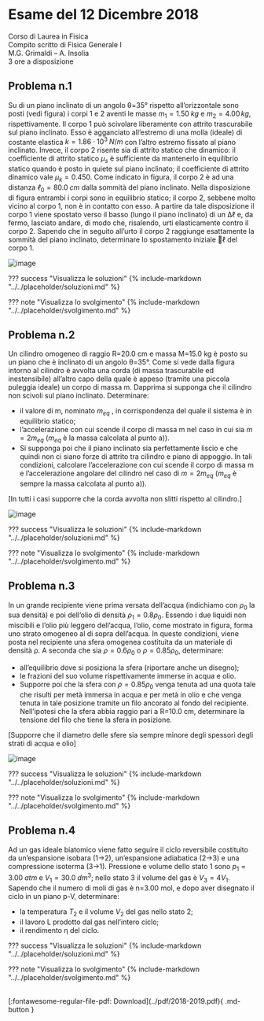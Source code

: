 # Esame del 12 Dicembre 2018
Corso di Laurea in Fisica <br>
Compito scritto di Fisica Generale I <br>
M.G. Grimaldi – A. Insolia <br>
3 ore a disposizione <br>

## Problema n.1
Su di un piano inclinato di un angolo θ=35° rispetto all’orizzontale sono posti (vedi figura) i corpi 1 e 2 aventi le masse $m_1=1.50 \; kg$ e $m_2=4.00 \, kg$, rispettivamente. Il corpo 1 può scivolare liberamente con attrito trascurabile sul piano inclinato. Esso è agganciato all’estremo di una molla (ideale) di costante elastica $k=1.86 \cdot 10^3 \; N/m$ con l’altro estremo fissato al piano inclinato. Invece, il corpo 2 risente sia di attrito statico che dinamico: il coefficiente di attrito statico $μ_s$ è sufficiente da mantenerlo in equilibrio statico quando è posto in quiete sul piano inclinato; il coefficiente di attrito dinamico vale $μ_k=0.450$. Come indicato in figura, il corpo 2 è ad una distanza $ℓ_0=80.0 \; cm$ dalla sommità del piano inclinato. Nella disposizione di figura entrambi i corpi sono in equilibrio statico; il corpo 2, sebbene molto vicino al corpo 1, non è in contatto con esso. A partire da tale disposizione il corpo 1 viene spostato verso il basso (lungo il piano inclinato) di un Δℓ e, da fermo, lasciato andare, di modo che, risalendo, urti elasticamente contro il corpo 2. Sapendo che in seguito all’urto il corpo 2 raggiunge esattamente la sommità del piano inclinato, determinare lo spostamento iniziale ℓ del corpo 1.

![image](https://user-images.githubusercontent.com/77018886/153267441-f614969d-7648-4e60-a6c0-b9c698314d3f.png)

??? success "Visualizza le soluzioni"
    {% include-markdown "../../placeholder/soluzioni.md" %}

??? note "Visualizza lo svolgimento"
    {% include-markdown "../../placeholder/svolgimento.md" %}

## Problema n.2
Un cilindro omogeneo di raggio R=20.0 cm e massa M=15.0 kg è posto su un piano che è inclinato di un angolo θ=35°. Come si vede dalla figura intorno al cilindro è avvolta una corda (di massa trascurabile ed inestensibile) all’altro capo della quale è appeso (tramite una piccola puleggia ideale) un corpo di massa m. Dapprima si supponga che il cilindro non scivoli sul piano inclinato. Determinare: 

- il valore di m, nominato $m_{eq}$ , in corrispondenza del quale il sistema è in equilibrio statico; 
- l’accelerazione con cui scende il corpo di massa m nel caso in cui sia $m=2m_{eq}$ ($m_{eq}$ è la massa calcolata al punto a)).
- Si supponga poi che il piano inclinato sia perfettamente liscio e che quindi non ci siano forze di attrito tra cilindro e piano di appoggio. In tali condizioni, calcolare l’accelerazione con cui scende il corpo di massa m e l’accelerazione angolare del cilindro nel caso di $m=2m_{eq}$ ($m_{eq}$ è sempre la massa calcolata al punto a)).

[In tutti i casi supporre che la corda avvolta non slitti rispetto al cilindro.]

![image](https://user-images.githubusercontent.com/77018886/153267487-9f97ae64-ee6f-47cf-857a-f176a34df41d.png)

??? success "Visualizza le soluzioni"
    {% include-markdown "../../placeholder/soluzioni.md" %}

??? note "Visualizza lo svolgimento"
    {% include-markdown "../../placeholder/svolgimento.md" %}

## Problema n.3
In un grande recipiente viene prima versata dell’acqua (indichiamo con $ρ_0$ la sua densità) e poi dell’olio di densità $ρ_1=0.8 ρ_0$. Essendo i due liquidi non miscibili e l’olio più leggero dell’acqua, l’olio, come mostrato in figura, forma uno strato omogeneo al di sopra dell’acqua. In queste condizioni, viene posta nel recipiente una sfera omogenea costituita da un materiale di densità ρ. A seconda che sia $ρ=0.6 ρ_0$ o $ρ=0.85 ρ_0$, determinare: 

- all’equilibrio dove si posiziona la sfera (riportare anche un disegno); 
- le frazioni del suo volume rispettivamente immerse in acqua e olio. 
- Supporre poi che la sfera con $ρ=0.85 ρ_0$ venga tenuta ad una quota tale che risulti per metà immersa in acqua e per metà in olio e che venga tenuta in tale posizione tramite un filo ancorato al fondo del recipiente. Nell’ipotesi che la sfera abbia raggio pari a R=10.0 cm, determinare la tensione del filo che tiene la sfera in posizione. 

[Supporre che il diametro delle sfere sia sempre minore degli spessori degli strati di acqua e olio]

![image](https://user-images.githubusercontent.com/77018886/153267581-a1cb4400-89cd-4308-97e2-98f2ec39fa7d.png)

??? success "Visualizza le soluzioni"
    {% include-markdown "../../placeholder/soluzioni.md" %}

??? note "Visualizza lo svolgimento"
    {% include-markdown "../../placeholder/svolgimento.md" %}

## Problema n.4
Ad un gas ideale biatomico viene fatto seguire il ciclo reversibile costituito da un’espansione isobara (1→2), un’espansione adiabatica (2→3) e una compressione isoterma (3→1). Pressione e volume dello stato 1 sono $p_1=3.00 \; atm$ e $V_1=30.0 \; dm^3$; nello stato 3 il volume del gas è $V_3=4 V_1$. Sapendo che il numero di moli di gas è n=3.00 mol, e dopo aver disegnato il ciclo in un piano p-V, determinare: 

- la temperatura $T_2$ e il volume $V_2$ del gas nello stato 2; 
- il lavoro L prodotto dal gas nell’intero ciclo; 
- il rendimento η del ciclo.

??? success "Visualizza le soluzioni"
    {% include-markdown "../../placeholder/soluzioni.md" %}

??? note "Visualizza lo svolgimento"
    {% include-markdown "../../placeholder/svolgimento.md" %}

<br>
[:fontawesome-regular-file-pdf: Download](../pdf/2018-2019.pdf){ .md-button }